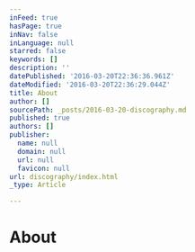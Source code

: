 ```yaml
---
inFeed: true
hasPage: true
inNav: false
inLanguage: null
starred: false
keywords: []
description: ''
datePublished: '2016-03-20T22:36:36.961Z'
dateModified: '2016-03-20T22:36:29.044Z'
title: About
author: []
sourcePath: _posts/2016-03-20-discography.md
published: true
authors: []
publisher:
  name: null
  domain: null
  url: null
  favicon: null
url: discography/index.html
_type: Article

---
```

# About